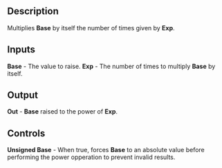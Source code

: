 ## Description
Multiplies **Base** by itself the number of times given by **Exp**.

## Inputs
**Base** - The value to raise.
**Exp** - The number of times to multiply **Base** by itself.

## Output
**Out** - **Base** raised to the power of **Exp**.

## Controls
**Unsigned Base** - When true, forces **Base** to an absolute value before performing the power opperation to prevent invalid results.